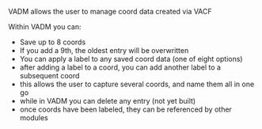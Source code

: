 VADM allows the user to manage coord data created via VACF

Within VADM you can:

- Save up to 8 coords
- If you add a 9th, the oldest entry will be overwritten
- You can apply a label to any saved coord data (one of eight options)
- after adding a label to a coord, you can add another label to a subsequent coord
- this allows the user to capture several coords, and name them all in one go
- while in VADM you can delete any entry (not yet built)
- once coords have been labeled, they can be referenced by other modules
